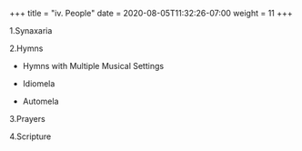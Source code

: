 +++
title = "iv. People"
date =  2020-08-05T11:32:26-07:00
weight = 11
+++

1.Synaxaria

2.Hymns

- Hymns with Multiple Musical Settings

- Idiomela

- Automela

3.Prayers

4.Scripture